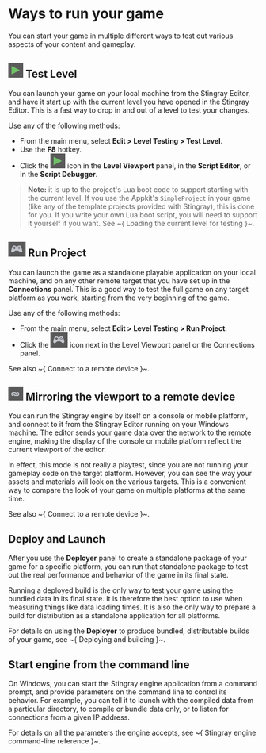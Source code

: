 # Ways to run your game

You can start your game in multiple different ways to test out various aspects of your content and gameplay.

## ![Play](../images/icon_Play.png) Test Level

You can launch your game on your local machine from the Stingray Editor, and have it start up with the current level you have opened in the Stingray Editor. This is a fast way to drop in and out of a level to test your changes.

Use any of the following methods:

-	From the main menu, select **Edit > Level Testing > Test Level**.
-	Use the **F8** hotkey.
-	Click the ![Play](../images/icon_Play.png) icon in the **Level Viewport** panel, in the **Script Editor**, or in the **Script Debugger**.

> **Note:** it is up to the project's Lua boot code to support starting with the current level. If you use the Appkit's `SimpleProject` in your game (like any of the template projects provided with Stingray), this is done for you. If you write your own Lua boot script, you will need to support it yourself if you want. See ~{ Loading the current level for testing }~.

## ![Run](../images/icon_playGame.png) Run Project

You can launch the game as a standalone playable application on your local machine, and on any other remote target that you have set up in the **Connections** panel. This is a good way to test the full game on any target platform as you work, starting from the very beginning of the game.

Use any of the following methods:

-	From the main menu, select **Edit > Level Testing > Run Project**.
-	Click the ![Run](../images/icon_playGame.png) icon next in the Level Viewport panel or the Connections panel.

See also ~{ Connect to a remote device }~.

## ![Link](../images/icon_linkConsole.png) Mirroring the viewport to a remote device

You can run the Stingray engine by itself on a console or mobile platform, and connect to it from the Stingray Editor running on your Windows machine. The editor sends your game data over the network to the remote engine, making the display of the console or mobile platform reflect the current viewport of the editor.

In effect, this mode is not really a playtest, since you are not running your gameplay code on the target platform. However, you can see the way your assets and materials will look on the various targets. This is a convenient way to compare the look of your game on multiple platforms at the same time.

See also ~{ Connect to a remote device }~.

## Deploy and Launch

After you use the **Deployer** panel to create a standalone package of your game for a specific platform, you can run that standalone package to test out the real performance and behavior of the game in its final state.

Running a deployed build is the only way to test your game using the bundled data in its final state. It is therefore the best option to use when measuring things  like data loading times. It is also the only way to prepare a build for distribution as a standalone application for all platforms.

For details on using the **Deployer** to produce bundled, distributable builds of your game, see ~{ Deploying and building }~.

## Start engine from the command line

On Windows, you can start the Stingray engine application from a command prompt, and provide parameters on the command line to control its behavior. For example, you can tell it to launch with the compiled data from a particular directory, to compile or bundle data only, or to listen for connections from a given IP address.

For details on all the parameters the engine accepts, see ~{ Stingray engine command-line reference }~.
